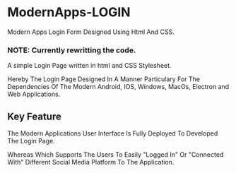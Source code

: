# ModernApps-LOGIN
Modern Apps Login Form Designed Using Html And CSS. 

### NOTE: Currently rewritting the code.
A simple Login Page written in html and CSS Stylesheet.

Hereby The Login Page Designed In A Manner Particulary For The Dependencies Of The Modern Android, IOS, Windows, MacOs, Electron and Web Applications.

## Key Feature
The Modern Applications User Interface Is Fully Deployed To Developed The Login Page.

Whereas Which Supports The Users To Easily "Logged In" Or "Connected With" Different Social Media Platform To The Application.
